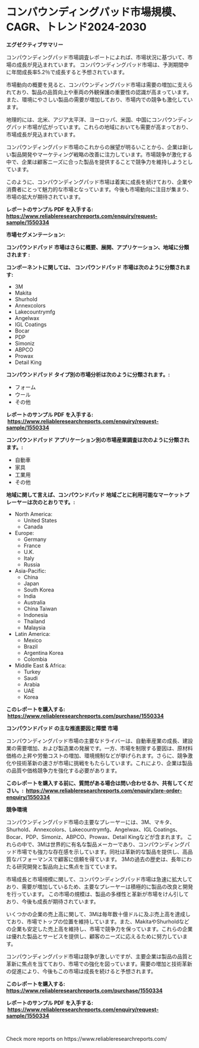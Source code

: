 <p><h1>コンパウンディングパッド市場規模、CAGR、トレンド2024-2030</h1></p><p><strong>エグゼクティブサマリー</strong></p>
<p><p>コンパウンディングパッド市場調査レポートによれば、市場状況に基づいて、市場の成長が見込まれています。 コンパウンディングパッド市場は、予測期間中に年間成長率5.2％で成長すると予想されています。</p><p>市場動向の概要を見ると、コンパウンディングパッド市場は需要の増加に支えられており、製品の品質向上や車両の外観保護の重要性の認識が高まっています。また、環境にやさしい製品の需要が増加しており、市場内での競争も激化しています。</p><p>地理的には、北米、アジア太平洋、ヨーロッパ、米国、中国にコンパウンディングパッド市場が広がっています。これらの地域においても需要が高まっており、市場成長が見込まれています。</p><p>コンパウンディングパッド市場のこれからの展望が明るいことから、企業は新しい製品開発やマーケティング戦略の改善に注力しています。市場競争が激化する中で、企業は顧客ニーズに合った製品を提供することで競争力を維持しようとしています。</p><p>このように、コンパウンディングパッド市場は着実に成長を続けており、企業や消費者にとって魅力的な市場となっています。今後も市場動向に注目が集まり、市場の拡大が期待されています。</p></p>
<p><strong>レポートのサンプル PDF を入手する: <a href="https://www.reliableresearchreports.com/enquiry/request-sample/1550334">https://www.reliableresearchreports.com/enquiry/request-sample/1550334</a></strong></p>
<p><strong>市場セグメンテーション:</strong></p>
<p><strong> コンパウンドパッド 市場はさらに概要、展開、アプリケーション、地域に分類されます :</strong></p>
<p><strong>コンポーネントに関しては、 コンパウンドパッド 市場は次のように分類されます: &nbsp;</strong></p>
<p><ul><li>3M</li><li>Makita</li><li>Shurhold</li><li>Annexcolors</li><li>Lakecountrymfg</li><li>Angelwax</li><li>IGL Coatings</li><li>Bocar</li><li>PDP</li><li>Simoniz</li><li>ABPCO</li><li>Prowax</li><li>Detail King</li></ul></p>
<p><strong> コンパウンドパッド タイプ別の市場分析は次のように分類されます。:</strong></p>
<p><ul><li>フォーム</li><li>ウール</li><li>その他</li></ul></p>
<p><strong>レポートのサンプル PDF を入手する: &nbsp;<a href="https://www.reliableresearchreports.com/enquiry/request-sample/1550334">https://www.reliableresearchreports.com/enquiry/request-sample/1550334</a></strong></p>
<p><strong> コンパウンドパッド アプリケーション別の市場産業調査は次のように分類されます。:</strong></p>
<p><ul><li>自動車</li><li>家具</li><li>工業用</li><li>その他</li></ul></p>
<p><strong>地域に関して言えば、コンパウンドパッド 地域ごとに利用可能なマーケットプレーヤーは次のとおりです。:</strong></p>
<p><ul>
    <li>
        North America:
        <ul>
            <li>United States</li>
            <li>Canada</li>
        </ul>
    </li>
    <li>
        Europe:
        <ul>
            <li>Germany</li>
            <li>France</li>
            <li>U.K.</li>
            <li>Italy</li>
            <li>Russia</li>
        </ul>
    </li>
    <li>
        Asia-Pacific:
        <ul>
            <li>China</li>
            <li>Japan</li>
            <li>South Korea</li>
            <li>India</li>
            <li>Australia</li>
            <li>China Taiwan</li>
            <li>Indonesia</li>
            <li>Thailand</li>
            <li>Malaysia</li>
        </ul>
    </li>
    <li>
        Latin America:
        <ul>
            <li>Mexico</li>
            <li>Brazil</li>
            <li>Argentina Korea</li>
            <li>Colombia</li>
        </ul>
    </li>
    <li>
        Middle East & Africa:
        <ul>
            <li>Turkey</li>
            <li>Saudi</li>
            <li>Arabia</li>
            <li>UAE</li>
            <li>Korea</li>
        </ul>
    </li>
    </ul></p>
<p><strong>このレポートを購入する: &nbsp;<a href="https://www.reliableresearchreports.com/purchase/1550334">https://www.reliableresearchreports.com/purchase/1550334</a></strong></p>
<p><strong>コンパウンドパッド の主な推進要因と障壁 市場</strong></p>
<p><p>コンパウンディングパッド市場の主要なドライバーは、自動車産業の成長、建設業の需要増加、および製造業の発展です。一方、市場を制限する要因は、原材料価格の上昇や労働コストの増加、環境規制などが挙げられます。さらに、競争激化や技術革新の速さが市場に挑戦をもたらしています。これにより、企業は製品の品質や価格競争力を強化する必要があります。</p></p>
<p><strong>このレポートを購入する前に、質問がある場合は問い合わせるか、共有してください。:&nbsp; <a href="https://www.reliableresearchreports.com/enquiry/pre-order-enquiry/1550334">https://www.reliableresearchreports.com/enquiry/pre-order-enquiry/1550334</a></strong></p>
<p><strong>競争環境</strong></p>
<p><p>コンパウンディングパッド市場の主要なプレーヤーには、3M、マキタ、Shurhold、Annexcolors、Lakecountrymfg、Angelwax、IGL Coatings、Bocar、PDP、Simoniz、ABPCO、Prowax、Detail Kingなどが含まれます。 これらの中で、3Mは世界的に有名な製品メーカーであり、コンパウンディングパッド市場でも強力な存在感を示しています。同社は革新的な製品を提供し、高品質なパフォーマンスで顧客に信頼を得ています。 3Mの過去の歴史は、長年にわたる研究開発と製品向上に焦点を当てています。</p><p>市場成長と市場規模に関して、コンパウンディングパッド市場は急速に拡大しており、需要が増加しているため、主要なプレーヤーは積極的に製品の改良と開発を行っています。 この市場の規模は、製品の多様性と革新が市場をけん引しており、今後も成長が期待されています。</p><p>いくつかの企業の売上高に関して、3Mは毎年数十億ドルに及ぶ売上高を達成しており、市場でトップの位置を維持しています。また、MakitaやShurholdなどの企業も安定した売上高を維持し、市場で競争力を保っています。これらの企業は優れた製品とサービスを提供し、顧客のニーズに応えるために努力しています。</p><p>コンパウンディングパッド市場は競争が激しいですが、主要企業は製品の品質と革新に焦点を当てており、市場での強化を図っています。需要の増加と技術革新の促進により、今後もこの市場は成長を続けると予想されます。</p></p>
<p><strong>このレポートを購入する: &nbsp; <a href="https://www.reliableresearchreports.com/purchase/1550334">https://www.reliableresearchreports.com/purchase/1550334</a></strong></p>
<p><strong>レポートのサンプル PDF を入手する: &nbsp;<a href="https://www.reliableresearchreports.com/enquiry/request-sample/1550334">https://www.reliableresearchreports.com/enquiry/request-sample/1550334</a></strong><strong></strong></p>
<p>&nbsp;</p>
<p>Check more reports on https://www.reliableresearchreports.com/</p>